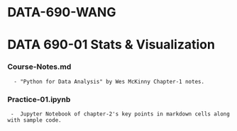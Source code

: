 # DATA-690-WANG
# DATA 690-01 Stats & Visualization
### Course-Notes.md
      - "Python for Data Analysis" by Wes McKinny Chapter-1 notes.
### Practice-01.ipynb
     -  Jupyter Notebook of chapter-2's key points in markdown cells along with sample code.
